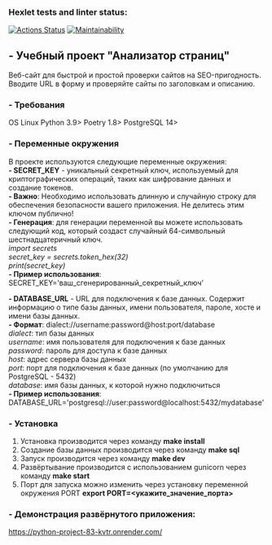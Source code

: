 ### Hexlet tests and linter status:
[![Actions Status](https://github.com/un-f0rgiven/python-project-83/actions/workflows/hexlet-check.yml/badge.svg)](https://github.com/un-f0rgiven/python-project-83/actions)
[![Maintainability](https://codeclimate.com/github/un-f0rgiven/python-project-83/badges/gpa.svg)](https://codeclimate.com/github/un-f0rgiven/python-project-83/maintainability)

## - Учебный проект "Анализатор страниц"
Веб-сайт для быстрой и простой проверки сайтов на SEO-пригодность.
Вводите URL в форму и проверяйте сайты по заголовкам и описанию.

### - Требования
OS Linux
Python 3.9>
Poetry 1.8>
PostgreSQL 14>

### - Переменные окружения
В проекте используются следующие переменные окружения:  
**- SECRET_KEY** - уникальный секретный ключ, используемый для криптографических операций, таких как шифрование данных и создание токенов.  
**- Важно**: Необходимо использовать длинную и случайную строку для обеспечения безопасности вашего приложения. Не делитесь этим ключом публично!  
**- Генерация**: для генерации переменной вы можете использовать следующий код, который создаст случайный 64-символьный шестнадцатеричный ключ.  
*import secrets*  
*secret_key = secrets.token_hex(32)*  
*print(secret_key)*  
**- Пример использования**: SECRET_KEY='ваш_сгенерированный_секретный_ключ'  

**- DATABASE_URL** - URL для подключения к базе данных. Содержит информацию о типе базы данных, имени пользователя, пароле, хосте и имени базы данных.  
**- Формат**: dialect://username:password@host:port/database  
*dialect*: тип базы данных  
*username*: имя пользователя для подключения к базе данных  
*password*: пароль для доступа к базе данных  
*host*: адрес сервера базы данных  
*port*: порт для подключения к базе данных (по умолчанию для PostgreSQL - 5432)  
*database*: имя базы данных, к которой нужно подключиться  
**- Пример использования**: DATABASE_URL='postgresql://user:password@localhost:5432/mydatabase'

### - Установка
1. Установка производится через команду **make install**
2. Создание базы данных производится через команду **make sql**
3. Запуск производится через команду **make dev**
4. Развёртывание производится с использованием gunicorn через команду **make start**
5. Порт для запуска можно изменить через установку переменной окружения PORT **export PORT=<укажите_значение_порта>**

### - Демонстрация развёрнутого приложения:
https://python-project-83-kvtr.onrender.com/